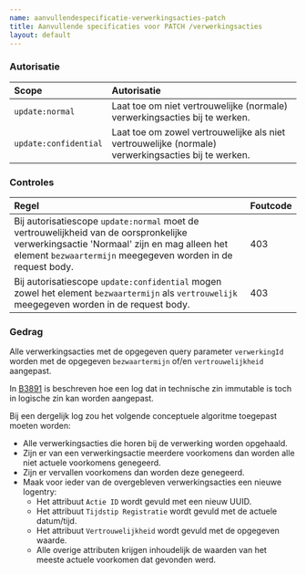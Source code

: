 ```yaml
---
name: aanvullendespecificatie-verwerkingsacties-patch
title: Aanvullende specificaties voor PATCH /verwerkingsacties
layout: default
---
```


### Autorisatie

| Scope | Autorisatie | 
| :---- | :---- |
| `update:normal` | Laat toe om niet vertrouwelijke (normale) verwerkingsacties bij te werken. 
| `update:confidential` | Laat toe om zowel vertrouwelijke als niet vertrouwelijke (normale) verwerkingsacties bij te werken.


### Controles

| Regel | Foutcode |
| :---- | :---- |
| Bij autorisatiescope `update:normal` moet de vertrouwelijkheid van de oorspronkelijke verwerkingsactie 'Normaal' zijn en mag alleen het element `bezwaartermijn` meegegeven worden in de request body. | 403 |
| Bij autorisatiescope `update:confidential` mogen zowel het element `bezwaartermijn` als `vertrouwelijk` meegegeven worden in de request body. | 403 |


### Gedrag
Alle verwerkingsacties met de opgegeven query parameter `verwerkingId` worden met de opgegeven `bezwaartermijn` of/en `vertrouwelijkheid` aangepast.

In [B3891](../achtergronddocumentatie/ontwerp/artefacten/3891.md) is beschreven hoe een log dat in technische zin immutable is toch in logische zin kan worden aangepast.

Bij een dergelijk log zou het volgende conceptuele algoritme toegepast moeten worden:
* Alle verwerkingsacties die horen bij de verwerking worden opgehaald.
* Zijn er van een verwerkingsactie meerdere voorkomens dan worden alle niet actuele voorkomens genegeerd.
* Zijn er vervallen voorkomens dan worden deze genegeerd.
* Maak voor ieder van de overgebleven verwerkingsacties een nieuwe logentry:
    * Het attribuut `Actie ID` wordt gevuld met een nieuw UUID.
    * Het attribuut `Tijdstip Registratie` wordt gevuld met de actuele datum/tijd.
	* Het attribuut `Vertrouwelijkheid` wordt gevuld met de opgegeven waarde.
    * Alle overige attributen krijgen inhoudelijk de waarden van het meeste actuele voorkomen dat gevonden werd.
